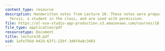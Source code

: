 ```yaml
---
content_type: resource
description: Handwritten notes from Lecture 10. These notes were prepared by Melike
  Yersiz, a student in the class, and are used with permission.
file: https://ol-ocw-studio-app-production.s3.amazonaws.com/courses/18-075-advanced-calculus-for-engineers-fall-2004/1afe756d942d62f122bf3d6f4a8c3463_lecture10.pdf
file_type: application/pdf
resourcetype: Document
title: lecture10.pdf
uid: 1afe756d-942d-62f1-22bf-3d6f4a8c3463
---
```

